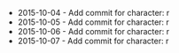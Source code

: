 - 2015-10-04 - Add commit for character: r
- 2015-10-05 - Add commit for character: r
- 2015-10-06 - Add commit for character: r
- 2015-10-07 - Add commit for character: r
